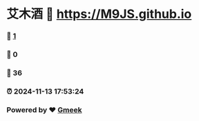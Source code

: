 # 艾木酒 :link: https://M9JS.github.io 
### :page_facing_up: [1](https://M9JS.github.io/tag.html) 
### :speech_balloon: 0 
### :hibiscus: 36 
### :alarm_clock: 2024-11-13 17:53:24 
### Powered by :heart: [Gmeek](https://github.com/Meekdai/Gmeek)
